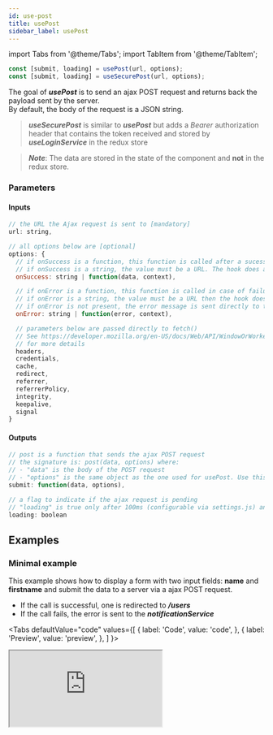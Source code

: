 ```yaml
---
id: use-post
title: usePost
sidebar_label: usePost
---
```

import Tabs from '@theme/Tabs';
import TabItem from '@theme/TabItem';

```javascript
const [submit, loading] = usePost(url, options);
const [submit, loading] = useSecurePost(url, options);
```
The goal of ***usePost*** is to send an ajax POST request and returns back the payload sent by the server.<br/>
By default, the body of the request is a JSON string.
> ***useSecurePost*** is similar to ***usePost*** but adds a *Bearer* authorization header that contains the token received and stored by ***useLoginService*** in the redux store

> ***Note***: The data are stored in the state of the component and **not** in the redux store.

### Parameters
#### Inputs
```javascript
// the URL the Ajax request is sent to [mandatory]
url: string,

// all options below are [optional]
options: {
  // if onSuccess is a function, this function is called after a sucessful call
  // if onSuccess is a string, the value must be a URL. The hook does a redirect to this URL after a sucessful call
  onSuccess: string | function(data, context), 

  // if onError is a function, this function is called in case of failure (Promise / async allowed)
  // if onError is a string, the value must be a URL then the hook does a redirect to this URL after a failure
  // if onError is not present, the error message is sent directly to the notificationService
  onError: string | function(error, context),

  // parameters below are passed directly to fetch()
  // See https://developer.mozilla.org/en-US/docs/Web/API/WindowOrWorkerGlobalScope/fetch
  // for more details
  headers,
  credentials,
  cache,
  redirect,
  referrer,
  referrerPolicy,
  integrity,
  keepalive,
  signal
} 
```
#### Outputs
```javascript
// post is a function that sends the ajax POST request
// the signature is: post(data, options) where:
// - "data" is the body of the POST request
// - "options" is the same object as the one used for usePost. Use this object to override an option passed to usePost
submit: function(data, options),

// a flag to indicate if the ajax request is pending
// "loading" is true only after 100ms (configurable via settings.js) and if the ajax request is pending
loading: boolean
```
## Examples
### Minimal example
This example shows how to display a form with two input fields: **name** and **firstname** and submit the data to a server via a ajax POST request.
* If the call is successful, one is redirected to ***/users***
* If the call fails, the error is sent to the ***notificationService***

<Tabs
  defaultValue="code"
  values={[
    { label: 'Code', value: 'code', },
    { label: 'Preview', value: 'preview', },
  ]
}>
<TabItem value="code">
  <iframe
    src="https://codesandbox.io/embed/onekijs-use-get-notification-t7sfi?fontsize=14&hidenavigation=1&module=%2Fsrc%2Froutes%2Fusers%2Fcreate%2FUserCreate.js&theme=dark&view=editor"
    style={{width:'100%', height:'1000px', border:0, bordeRadius: '4px', overflow:'hidden'}}
    title="onekijs-basic-app"
    allow="geolocation; microphone; camera; midi; vr; accelerometer; gyroscope; payment; ambient-light-sensor; encrypted-media; usb"
    sandbox="allow-modals allow-forms allow-popups allow-scripts allow-same-origin" />
</TabItem>
<TabItem value="preview">
  <iframe
    src="https://codesandbox.io/embed/onekijs-use-get-notification-t7sfi?fontsize=14&initialpath=%2Fusers%2Fcreate&hidenavigation=1&module=%2Fsrc%2Froutes%2Fusers%2Fcreate%2FUserCreate.js&theme=dark&view=preview"
    style={{width:'100%', height:'1000px', border:0, bordeRadius: '4px', overflow:'hidden'}}
    title="onekijs-basic-app"
    allow="geolocation; microphone; camera; midi; vr; accelerometer; gyroscope; payment; ambient-light-sensor; encrypted-media; usb"
    sandbox="allow-modals allow-forms allow-popups allow-scripts allow-same-origin" />
</TabItem>
</Tabs>

### onSuccess example
This example show how to display a success message on top of the form if the POST call is successful.

<Tabs
  defaultValue="code"
  values={[
    { label: 'Code', value: 'code', },
    { label: 'Preview', value: 'preview', },
  ]
}>
<TabItem value="code">
  <iframe
    src="https://codesandbox.io/embed/onekijs-use-post-8z56k?fontsize=14&hidenavigation=1&module=%2Fsrc%2Froutes%2Fusers%2Fcreate%2FUserCreate.js&theme=dark&view=editor"
    style={{width:'100%', height:'1200px', border:0, bordeRadius: '4px', overflow:'hidden'}}
    title="onekijs-basic-app"
    allow="geolocation; microphone; camera; midi; vr; accelerometer; gyroscope; payment; ambient-light-sensor; encrypted-media; usb"
    sandbox="allow-modals allow-forms allow-popups allow-scripts allow-same-origin" />
</TabItem>
<TabItem value="preview">
  <iframe
    src="https://codesandbox.io/embed/onekijs-use-post-8z56k?fontsize=14&hidenavigation=1&initialpath=%2Fusers%2Fcreate&module=%2Fsrc%2Froutes%2Fusers%2Fcreate%2FUserCreate.js&theme=dark&view=preview"
    style={{width:'100%', height:'1200px', border:0, bordeRadius: '4px', overflow:'hidden'}}
    title="onekijs-basic-app"
    allow="geolocation; microphone; camera; midi; vr; accelerometer; gyroscope; payment; ambient-light-sensor; encrypted-media; usb"
    sandbox="allow-modals allow-forms allow-popups allow-scripts allow-same-origin" />
</TabItem>
</Tabs>

### onError with notification example
This is an example showing how to handle onError using the notification service<br/>
Actually this is exactly what it's done if no "onError" is specified in useGet

<Tabs
  defaultValue="code"
  values={[
    { label: 'Code', value: 'code', },
    { label: 'Preview', value: 'preview', },
  ]
}>
<TabItem value="code">
  <iframe
    src="https://codesandbox.io/embed/onekijs-use-post-ustdh?fontsize=14&hidenavigation=1&initialpath=%2Fusers%2Fcreate&module=%2Fsrc%2Froutes%2Fusers%2Fcreate%2FUserCreate.js&theme=dark&view=editor"
    style={{width:'100%', height:'1300px', border:0, bordeRadius: '4px', overflow:'hidden'}}
    title="onekijs-basic-app"
    allow="geolocation; microphone; camera; midi; vr; accelerometer; gyroscope; payment; ambient-light-sensor; encrypted-media; usb"
    sandbox="allow-modals allow-forms allow-popups allow-scripts allow-same-origin" />
</TabItem>
<TabItem value="preview">
  <iframe
    src="https://codesandbox.io/embed/onekijs-use-post-ustdh?fontsize=14&hidenavigation=1&initialpath=%2Fusers%2Fcreate&module=%2Fsrc%2Froutes%2Fusers%2Fcreate%2FUserCreate.js&theme=dark&view=preview"
    style={{width:'100%', height:'1300px', border:0, bordeRadius: '4px', overflow:'hidden'}}
    title="onekijs-basic-app"
    allow="geolocation; microphone; camera; midi; vr; accelerometer; gyroscope; payment; ambient-light-sensor; encrypted-media; usb"
    sandbox="allow-modals allow-forms allow-popups allow-scripts allow-same-origin" />
</TabItem>
</Tabs>
